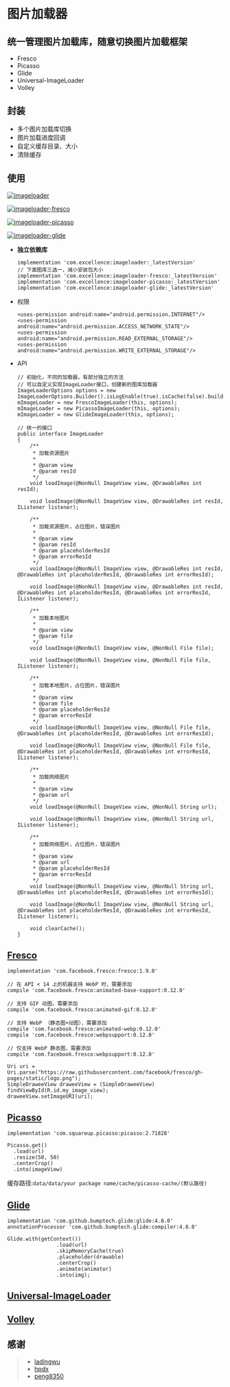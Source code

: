 # 图片加载器

## 统一管理图片加载库，随意切换图片加载框架

* Fresco
* Picasso
* Glide
* Universal-ImageLoader
* Volley

## 封装

* 多个图片加载库切换
* 图片加载进度回调
* 自定义缓存目录、大小
* 清除缓存

## 使用

[![imageloader][icon_imageloader]][imageloader]

[![imageloader-fresco][icon_imageloader-fresco]][imageloader-fresco]

[![imageloader-picasso][icon_imageloader-picasso]][imageloader-picasso]

[![imageloader-glide][icon_imageloader-glide]][imageloader-glide]


* **独立依赖库**
    ```
    implementation 'com.excellence:imageloader:_latestVersion'
    // 下面图库三选一，减小安装包大小
    implementation 'com.excellence:imageloader-fresco:_latestVersion'
    implementation 'com.excellence:imageloader-picasso:_latestVersion'
    implementation 'com.excellence:imageloader-glide:_latestVersion'
    ```

* 权限
    ```
    <uses-permission android:name="android.permission.INTERNET"/>
    <uses-permission android:name="android.permission.ACCESS_NETWORK_STATE"/>
    <uses-permission android:name="android.permission.READ_EXTERNAL_STORAGE"/>
    <uses-permission android:name="android.permission.WRITE_EXTERNAL_STORAGE"/>
    ```

* API
    ```
    // 初始化，不同的加载器，有部分独立的方法
    // 可以自定义实现ImageLoader接口，创建新的图库加载器
    ImageLoaderOptions options = new ImageLoaderOptions.Builder().isLogEnable(true).isCache(false).build();
    mImageLoader = new FrescoImageLoader(this, options);
    mImageLoader = new PicassoImageLoader(this, options);
    mImageLoader = new GlideImageLoader(this, options);

    // 统一的接口
    public interface ImageLoader
    {
        /**
         * 加载资源图片
         *
         * @param view
         * @param resId
         */
        void loadImage(@NonNull ImageView view, @DrawableRes int resId);

        void loadImage(@NonNull ImageView view, @DrawableRes int resId, IListener listener);

        /**
         * 加载资源图片，占位图片，错误图片
         *
         * @param view
         * @param resId
         * @param placeholderResId
         * @param errorResId
         */
        void loadImage(@NonNull ImageView view, @DrawableRes int resId, @DrawableRes int placeholderResId, @DrawableRes int errorResId);

        void loadImage(@NonNull ImageView view, @DrawableRes int resId, @DrawableRes int placeholderResId, @DrawableRes int errorResId, IListener listener);

        /**
         * 加载本地图片
         *
         * @param view
         * @param file
         */
        void loadImage(@NonNull ImageView view, @NonNull File file);

        void loadImage(@NonNull ImageView view, @NonNull File file, IListener listener);

        /**
         * 加载本地图片，占位图片，错误图片
         *
         * @param view
         * @param file
         * @param placeholderResId
         * @param errorResId
         */
        void loadImage(@NonNull ImageView view, @NonNull File file, @DrawableRes int placeholderResId, @DrawableRes int errorResId);

        void loadImage(@NonNull ImageView view, @NonNull File file, @DrawableRes int placeholderResId, @DrawableRes int errorResId, IListener listener);

        /**
         * 加载网络图片
         *
         * @param view
         * @param url
         */
        void loadImage(@NonNull ImageView view, @NonNull String url);

        void loadImage(@NonNull ImageView view, @NonNull String url, IListener listener);

        /**
         * 加载网络图片，占位图片，错误图片
         *
         * @param view
         * @param url
         * @param placeholderResId
         * @param errorResId
         */
        void loadImage(@NonNull ImageView view, @NonNull String url, @DrawableRes int placeholderResId, @DrawableRes int errorResId);

        void loadImage(@NonNull ImageView view, @NonNull String url, @DrawableRes int placeholderResId, @DrawableRes int errorResId, IListener listener);

        void clearCache();
    }
    ```


## [Fresco](https://github.com/facebook/fresco/)

```
implementation 'com.facebook.fresco:fresco:1.9.0'

// 在 API < 14 上的机器支持 WebP 时，需要添加
compile 'com.facebook.fresco:animated-base-support:0.12.0'

// 支持 GIF 动图，需要添加
compile 'com.facebook.fresco:animated-gif:0.12.0'

// 支持 WebP （静态图+动图），需要添加
compile 'com.facebook.fresco:animated-webp:0.12.0'
compile 'com.facebook.fresco:webpsupport:0.12.0'

// 仅支持 WebP 静态图，需要添加
compile 'com.facebook.fresco:webpsupport:0.12.0'
```

```
Uri uri = Uri.parse("https://raw.githubusercontent.com/facebook/fresco/gh-pages/static/logo.png");
SimpleDraweeView draweeView = (SimpleDraweeView) findViewById(R.id.my_image_view);
draweeView.setImageURI(uri);
```


## [Picasso](https://github.com/square/picasso)

```
implementation 'com.squareup.picasso:picasso:2.71828'
```

```
Picasso.get()
  .load(url)
  .resize(50, 50)
  .centerCrop()
  .into(imageView)
```

缓存路径:`data/data/your package name/cache/picasso-cache/(默认路径)`

## [Glide](https://github.com/bumptech/glide/)

```
implementation 'com.github.bumptech.glide:glide:4.8.0'
annotationProcessor 'com.github.bumptech.glide:compiler:4.8.0'
```

```
Glide.with(getContext())
                .load(url)
                .skipMemoryCache(true)
                .placeholder(drawable)
                .centerCrop()
                .animate(animator)
                .into(img);
```

## [Universal-ImageLoader](https://github.com/nostra13/Android-Universal-Image-Loader)



## [Volley](https://github.com/google/volley/)



## 感谢

> - [ladingwu][ladingwu]
> - [hpdx][hpdx]
> - [peng8350][peng8350]


<!-- 引用网站链接 -->

[imageloader]:https://bintray.com/veizhang/maven/imageloader/_latestVersion "imageloader"
[imageloader-fresco]:https://bintray.com/veizhang/maven/imageloader-fresco/_latestVersion "imageloader-fresco"
[imageloader-picasso]:https://bintray.com/veizhang/maven/imageloader-picasso/_latestVersion "imageloader-picasso"
[imageloader-glide]:https://bintray.com/veizhang/maven/imageloader-glide/_latestVersion "imageloader-glide"
[ladingwu]:https://github.com/ladingwu/ImageLoaderFramework
[hpdx]:https://github.com/hpdx/fresco-helper
[peng8350]:https://github.com/peng8350/LoadingProgress

<!-- 图片链接 -->

[icon_imageloader]:https://api.bintray.com/packages/veizhang/maven/imageloader/images/download.svg
[icon_imageloader-fresco]:https://api.bintray.com/packages/veizhang/maven/imageloader-fresco/images/download.svg
[icon_imageloader-picasso]:https://api.bintray.com/packages/veizhang/maven/imageloader-picasso/images/download.svg
[icon_imageloader-glide]:https://api.bintray.com/packages/veizhang/maven/imageloader-glide/images/download.svg


<!--

1.options也选用策略模式

2.创建图片选择器

-->